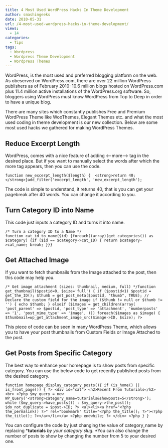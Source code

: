```yaml
---
title: 4 Most Used WordPress Hacks In Theme Development
author: smashingeeks
date: 2010-05-31
url: /4-most-used-wordpress-hacks-in-theme-development/
views:
  - 14
categories:
  - Tips
tags:
  - Wordpress
  - Wordpress Theme Development
  - Wordpress Themes
---
```

WordPress, is the most used and preferred blogging platform on the web. As obeserved on WordPress.com, there are over 22 million WordPress publishers as of February 2010: 10.6 million blogs hosted on WordPress.com plus 11.4 million active installations of the WordPress.org software. So, bloggers using WordPress must know WordPress from Top to Deep in order to have a unique blog.

There are many sites which constantly publishes Free and Premium WordPress Theme like WooThemes, Elegant Themes etc. and what the most used coding in theme development is our new collection. Below are some most used hacks we gathered for making WordPress Themes.

## Reduce Excerpt Length

WordPress, comes with a nice feature of adding <&#8211;more&#8211;> tag in the desired place. But if you want to manually select the words after which the more tag appears, then you can use the code.

<pre><code class="no-highlight">function new_excerpt_length($length) {	&lt;strong>return 40;&lt;/strong>}add_filter('excerpt_length', 'new_excerpt_length');</code></pre>

The code is simple to understand, it returns 40, that is you can get your pagebreak after 40 words. You can change it according to you.

## Turn Category ID into Name

This code just inputs a category ID and turns it into name.

<pre><code class="no-highlight">/* Turn a category ID to a Name */
function cat_id_to_name($id) {foreach((array)(get_categories()) as $category) {if ($id == $category-&gt;cat_ID) { return $category-&gt;cat_name; break; }}}</code></pre>

## Get Attached Image

If you want to fetch thumbnails from the Image attached to the post, then this code may help you.

<pre><code class="no-highlight">/* Get image attachment (sizes: thumbnail, medium, full) */function get_thumbnail($postid=0, $size='full') { if ($postid&lt;1) $postid = get_the_ID(); $thumb = get_post_meta($postid, "thumb", TRUE); // Declare the custom field for the image if ($thumb != null or $thumb != '') { echo $thumb; } elseif ($images = get_children(array( 'post_parent' =&gt; $postid, 'post_type' =&gt; 'attachment', 'numberposts' =&gt; '1', 'post_mime_type' =&gt; 'image', ))) foreach($images as $image) { $thumbnail=wp_get_attachment_image_src($image-&gt;ID, $size); ?&gt;</code></pre>

This piece of code can be seen in many WordPress Theme, which allows you to have your post thumbnails from Custom Fields or Image Attached to the post.

## Get Posts from Specific Category

The best way to enhance your homepage is to show posts from specific category. You can use the below code to get recently published posts from the desired category.

<pre><code class="no-highlight">function homepage_display_category_posts(){ if (is_home() || is_front_page()) { ?&gt; &lt;div id="cat"&gt; &lt;h2&gt;Recent From Tutorials&lt;/h2&gt;&lt;br&gt; &lt;?php $my_query = new WP_Query('&lt;strong>category_name=tutorials&showposts=5&lt;/strong>'); while ($my_query-&gt;have_posts()) : $my_query-&gt;the_post(); $do_not_duplicate = $post-&gt;ID; ?&gt; &lt;ul&gt;&lt;li&gt;&lt;a href="&lt;?php the_permalink() ?&gt;" rel="bookmark" title="&lt;?php the_title(); ?&gt;"&gt;&lt;?php the_title(); ?&gt;&lt;/a&gt;&lt;/li&gt;&lt;/u&gt; &lt;?php endwhile; ?&gt; &lt;/div&gt; &lt;?php } } </code></pre>

You can configure the code by just changing the value of category_name by replacing ***tutorials** *by your category slug*. *You can also change the number of posts to show by changing the number from 5 to your desired one.
